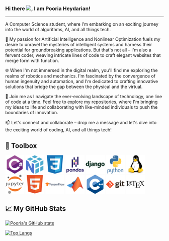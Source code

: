 ### Hi there <img src="https://raw.githubusercontent.com/nixin72/nixin72/master/wave.gif" width="30px">, I am Pooria Heydarian!

---

A Computer Science student, where I'm embarking on an exciting journey into the world of algorithms, AI, and all things tech.

🤖 My passion for Artificial Intelligence and Nonlinear Optimization fuels my desire to unravel the mysteries of intelligent systems and harness their potential for groundbreaking applications. But that's not all – I'm also a fervent coder, weaving intricate lines of code to craft elegant websites that merge form with function.

🌐 When I'm not immersed in the digital realm, you'll find me exploring the realms of robotics and mechanics. I'm fascinated by the convergence of human ingenuity and automation, and I'm dedicated to crafting innovative solutions that bridge the gap between the physical and the virtual.

🚀 Join me as I navigate the ever-evolving landscape of technology, one line of code at a time. Feel free to explore my repositories, where I'm bringing my ideas to life and collaborating with like-minded individuals to push the boundaries of innovation.

📫 Let's connect and collaborate – drop me a message and let's dive into the exciting world of coding, AI, and all things tech!


## 🧰 Toolbox

<img src="https://github.com/devicons/devicon/blob/master/icons/csharp/csharp-original.svg" alt ="CSharp Logo" width ="60px"> <img src="https://github.com/devicons/devicon/blob/master/icons/numpy/numpy-original.svg" alt="numpy" width="60px"> <img src="https://github.com/devicons/devicon/blob/master/icons/css3/css3-original.svg" alt="CSS" width ="60px"> <img src="https://github.com/devicons/devicon/blob/master/icons/pandas/pandas-original-wordmark.svg" alt="pandas" width="60px"> <img src= "https://github.com/devicons/devicon/blob/master/icons/django/django-plain-wordmark.svg" alt="django" width="60px"> <img src="https://github.com/devicons/devicon/blob/master/icons/python/python-original-wordmark.svg" alt="Python Logo" width="60px"> <img src="https://github.com/devicons/devicon/blob/master/icons/linux/linux-original.svg" alt="Linux Logo" width="60px"> 
 <img src="https://github.com/devicons/devicon/blob/master/icons/jupyter/jupyter-original-wordmark.svg" alt="jupyter Logo" width="60px"> <img src="https://github.com/devicons/devicon/blob/master/icons/html5/html5-original.svg" alt= "HTML" width="60px"> <img src="https://github.com/devicons/devicon/blob/master/icons/tensorflow/tensorflow-original-wordmark.svg" alt="tensorflow" width = "60px"> <img src="https://github.com/devicons/devicon/blob/master/icons/matlab/matlab-original.svg" alt="Maltab Logo" width="60px"> <img src="https://github.com/devicons/devicon/blob/master/icons/cplusplus/cplusplus-original.svg" alt="c++ Logo" width="60px"> <img src="https://github.com/devicons/devicon/blob/master/icons/git/git-original-wordmark.svg" alt="git" width="60px"> <img src="https://github.com/devicons/devicon/blob/master/icons/latex/latex-original.svg" alt="Latex" width="60px">


## 📈 My GitHub Stats

[![Pooria's GitHub stats](https://github-readme-stats.vercel.app/api?username=pooria-heydarian&theme=dark)](https://github.com/anuraghazra/github-readme-stats)

[![Top Langs](https://github-readme-stats.vercel.app/api/top-langs/?username=pooria-heydarian&&theme=dark&layout=compact)](https://github.com/anuraghazra/github-readme-stats) 

